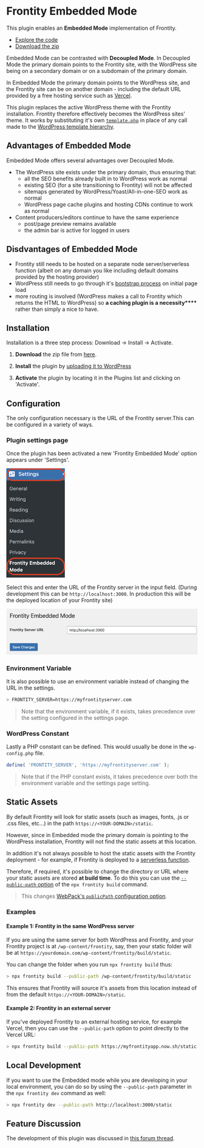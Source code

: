 # Frontity Embedded Mode

This plugin enables an **Embedded Mode** implementation of Frontity.

- [Explore the code](https://github.com/frontity/frontity-embedded)
- [Download the zip](https://github.com/frontity/frontity-embedded/archive/refs/heads/master.zip)

Embedded Mode can be contrasted with **Decoupled Mode**. In Decoupled Mode the primary domain points to the Frontity site, with the WordPress site being on a secondary domain or on a subdomain of the primary domain.

In Embedded Mode the primary domain points to the WordPress site, and the Frontity site can be on another domain - including the default URL provided by a free hosting service such as [Vercel](https://docs.frontity.org/deployment/deploy-using-vercel).

This plugin replaces the active WordPress theme with the Frontity installation. Frontity therefore effectively becomes the WordPress sites' theme. It works by substituting it's own [`template.php`](https://github.com/frontity/frontity-embedded/blob/master/includes/template.php) in place of any call made to the [WordPress template hierarchy](https://developer.wordpress.org/themes/basics/template-hierarchy/).

## Advantages of Embedded Mode

Embedded Mode offers several advantages over Decoupled Mode.

- The WordPress site exists under the primary domain, thus ensuring that:
  - all the SEO benefits already built in to WordPress work as normal
  - existing SEO (for a site transitioning to Frontity) will not be affected
  - sitemaps generated by WordPress/Yoast/All-in-one-SEO work as normal
  - WordPress page cache plugins and hosting CDNs continue to work as normal
- Content producers/editors continue to have the same experience
  - post/page preview remains available
  - the admin bar is active for logged in users

## Disdvantages of Embedded Mode

- Frontity still needs to be hosted on a separate node server/serverless function (albeit on any domain you like including default domains provided by the hosting provider)
- WordPress still needs to go through it's [bootstrap process](https://wordpress.tv/2017/06/22/alain-schlesser-demystifying-the-wordpress-bootstrap-process/) on initial page load
- more routing is involved (WordPress makes a call to Frontity which returns the HTML to WordPress) so **a caching plugin is a necessity\*\*\*\*** rather than simply a nice to have.

## Installation

Installation is a three step process: Download → Install → Activate.

1. **Download** the zip file from [here](https://github.com/frontity/frontity-embedded/archive/refs/heads/master.zip).

2. **Install** the plugin by [uploading it to WordPress](https://wordpress.org/support/article/managing-plugins/#manual-upload-via-wordpress-admin)

3. **Activate** the plugin by locating it in the Plugins list and clicking on 'Activate'.

## Configuration

The only configuration necessary is the URL of the Frontity server.This can be configured in a variety of ways.

### Plugin settings page

Once the plugin has been activated a new 'Frontity Embedded Mode' option appears under 'Settings'.

![](../.gitbook/assets/embedded-mode-img01.png)

Select this and enter the URL of the Frontity server in the input field. (During development this can be `http://localhost:3000`. In production this will be the deployed location of your Frontity site)

![](../.gitbook/assets/embedded-mode-img02.png)

### Environment Variable

It is also possible to use an environment variable instead of changing the URL in the settings.

```bash
> FRONTITY_SERVER=https://myfrontityserver.com
```

> Note that the environment variable, if it exists, takes precedence over the setting configured in the settings page.

### WordPress Constant

Lastly a PHP constant can be defined. This would usually be done in the `wp-config.php` file.

```php
define( 'FRONTITY_SERVER', 'https://myfrontityserver.com' );
```

> Note that if the PHP constant exists, it takes precedence over both the environment variable and the settings page setting.

## Static Assets

By default Frontity will look for static assets (such as images, fonts, .js or .css files, etc...) in the path `https://<YOUR-DOMAIN>/static`.

However, since in Embedded mode the primary domain is pointing to the WordPress installation, Frontity will not find the static assets at this location.

In addition it's not always possible to host the static assets with the Frontity deployment - for example, if Frontity is deployed to a [serverless function](https://www.pubnub.com/blog/what-is-a-serverless-function/).

Therefore, if required, it's possible to change the directory or URL where your static assets are stored **at build time**. To do this you can use the [`--public-path` option](https://api.frontity.org/frontity-cli/build-commands/build#the-public-path-option) of the `npx frontity build` command.

> This changes [WebPack's `publicPath` configuration option](https://webpack.js.org/guides/public-path/).

### Examples

#### Example 1: Frontity in the same WordPress server

If you are using the same server for both WordPress and Frontity, and your Frontity project is at `/wp-content/frontity`, say, then your static folder will be at `https://yourdomain.com/wp-content/frontity/build/static`.

You can change the folder when you run `npx frontity build` thus:

```bash
> npx frontity build --public-path /wp-content/frontity/build/static
```

This ensures that Frontity will source it's assets from this location instead of from the default `https://<YOUR-DOMAIN>/static`.

#### Example 2: Frontity in an external server

If you've deployed Frontity to an external hosting service, for example Vercel, then you can use the `--public-path` option to point directly to the Vercel URL:

```bash
> npx frontity build --public-path https://myfrontityapp.now.sh/static
```

## Local Development

If you want to use the Embedded mode while you are developing in your local environment, you can do so by using the `--public-path` parameter in the `npx frontity dev` command as well:

```bash
> npx frontity dev --public-path http://localhost:3000/static
```

## Feature Discussion

The development of this plugin was discussed in [this forum thread](https://community.frontity.org/t/embedded-mode/1432).
